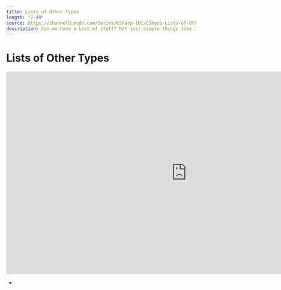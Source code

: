 ```yaml
---
title: Lists of Other Types
length: "7-49"
source: https://channel9.msdn.com/Series/CSharp-101/CSharp-Lists-of-Other-Types
description: Can we have a List of stuff? Not just simple things like Integers but maybe a list of Any Type? Let's put more complex types in our List and maybe have a Cup <T>!
---
```

# Lists of Other Types

<iframe src="https://channel9.msdn.com/Series/CSharp-101/CSharp-Lists-of-Other-Types/player?format=html5" width="960" height="540" allowFullScreen frameBorder="0" title="C#: Lists of Other Types [14 of 19] - Microsoft Channel 9 Video"></iframe>

- 
